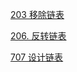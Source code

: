 [203 移除链表](https://leetcode-cn.com/problems/remove-linked-list-elements/)

[206. 反转链表](https://leetcode-cn.com/problems/reverse-linked-list/)

[707 设计链表](https://leetcode-cn.com/problems/design-linked-list/comments/)

